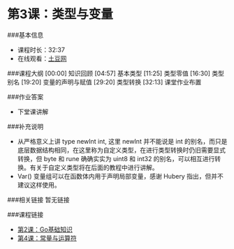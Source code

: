 第3课：类型与变量
==========================

###基本信息
- 课程时长：32:37
- 在线观看：[土豆网](http://www.tudou.com/programs/view/BTCIl3pJq1E/)

###课程大纲
	[00:00] 知识回顾
	[04:57] 基本类型
	[11:25] 类型零值
	[16:30] 类型别名
	[19:20] 变量的声明与赋值
	[29:20] 类型转换
	[32:13] 课堂作业布置
	
###作业答案
- 下堂课讲解

###补充说明
- 从严格意义上讲 type newInt int, 这里 newInt 并不能说是 int 的别名，而只是底层数据结构相同，在这里称为自定义类型，在进行类型转换时仍旧需要显式转换，但 byte 和 rune 确确实实为 uint8 和 int32 的别名，可以相互进行转换。有关于自定义类型将在后面的教程中进行讲解。
- Var() 变量组可以在函数体内用于声明局部变量，感谢 Hubery 指出，但并不建议这样使用。

###相关链接
暂无链接

###课程链接
- [第2课：Go基础知识](../lecture2/lecture2.md)
- [第4课：常量与运算符](../lecture4/lecture4.md)
